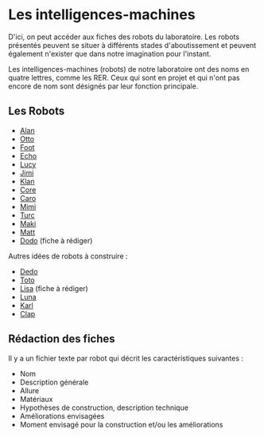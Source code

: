 Les intelligences-machines
==========================

D'ici, on peut accéder aux fiches des robots du laboratoire. Les robots présentés peuvent se situer à différents stades d'aboutissement et peuvent également n'exister que dans notre imagination pour l'instant.

Les intelligences-machines (robots) de notre laboratoire ont des noms en quatre lettres, comme les RER. Ceux qui sont en projet et qui n'ont pas encore de nom sont désignés par leur fonction principale.

Les Robots
----------

- [Alan](alan.md)
- [Otto](otto.md)
- [Foot](foot.md)
- [Echo](echo.md)
- [Lucy](lucy.md)
- [Jimi](jimi.md)
- [Klan](klan.md)
- [Core](core.md)
- [Caro](caro.md)
- [Mimi](mimi.md)
- [Turc](turc.md)
- [Maki](maki.md)
- [Matt](matt.md)
- [Dodo](dodo.md) (fiche à rédiger)

Autres idées de robots à construire :

- [Dedo](dedo.md)
- [Toto](toto.md)
- [Lisa](lisa.md) (fiche à rédiger)
- [Luna](luna.md)
- [Karl](karl.md)
- [Clap](clap.md)


Rédaction des fiches
---------------------

Il y a un fichier texte par robot qui décrit les caractéristiques suivantes :

- Nom 
- Description générale
- Allure
- Matériaux 
- Hypothèses de construction, description technique
- Améliorations envisagées
- Moment envisagé pour la construction et/ou les améliorations
